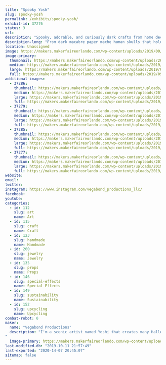 ```yaml
---
title: "Spooky Yosh"
slug: spooky-yosh
permalink: /exhibits/spooky-yosh/
exhibit-id: 37276
status: 3
url: 
description: "Spooky, adorable, and curiously dark crafts from home decor to jewelry. All created by a scenic artistic named Yoshi!"
description-long: "From dark macabre paper mache human skulls that hold succulents to hand painted canvas pieces that have spooky images that can glow in black light! All handmade by a scenic and graphic designer native to the orlando area. Yoshi has been in love with the Halloween realm of theme park entertainment and she designs her own interpretation of the bizarre and macabre. "
location: Unassigned
image: https://makers.makerfaireorlando.com/wp-content/uploads/2019/09/Capture2.png
image-primary:
  thumbnail: https://makers.makerfaireorlando.com/wp-content/uploads/2019/09/Capture2-150x150.png
  medium: https://makers.makerfaireorlando.com/wp-content/uploads/2019/09/Capture2-238x300.png
  large: https://makers.makerfaireorlando.com/wp-content/uploads/2019/09/Capture2.png
  full: https://makers.makerfaireorlando.com/wp-content/uploads/2019/09/Capture2.png
additional-images:
  - 37286:
    thumbnail: https://makers.makerfaireorlando.com/wp-content/uploads/2019/09/unnamed-150x150.jpg
    medium: https://makers.makerfaireorlando.com/wp-content/uploads/2019/09/unnamed-225x300.jpg
    large: https://makers.makerfaireorlando.com/wp-content/uploads/2019/09/unnamed-768x1024.jpg
    full: https://makers.makerfaireorlando.com/wp-content/uploads/2019/09/unnamed.jpg
  - 37279:
    thumbnail: https://makers.makerfaireorlando.com/wp-content/uploads/2019/09/4-150x150.png
    medium: https://makers.makerfaireorlando.com/wp-content/uploads/2019/09/4-283x300.png
    large: https://makers.makerfaireorlando.com/wp-content/uploads/2019/09/4.png
    full: https://makers.makerfaireorlando.com/wp-content/uploads/2019/09/4.png
  - 37285:
    thumbnail: https://makers.makerfaireorlando.com/wp-content/uploads/2019/09/unnamed-1-150x150.jpg
    medium: https://makers.makerfaireorlando.com/wp-content/uploads/2019/09/unnamed-1-245x300.jpg
    large: https://makers.makerfaireorlando.com/wp-content/uploads/2019/09/unnamed-1.jpg
    full: https://makers.makerfaireorlando.com/wp-content/uploads/2019/09/unnamed-1.jpg
  - 37277:
    thumbnail: https://makers.makerfaireorlando.com/wp-content/uploads/2019/09/1-150x150.png
    medium: https://makers.makerfaireorlando.com/wp-content/uploads/2019/09/1-278x300.png
    large: https://makers.makerfaireorlando.com/wp-content/uploads/2019/09/1.png
    full: https://makers.makerfaireorlando.com/wp-content/uploads/2019/09/1.png
website: 
email: 
twitter: 
instagram: https://www.instagram.com/vegabond_productions_llc/
facebook: 
youtube: 
categories:
  - id: 112
    slug: art
    name: Art
  - id: 115
    slug: craft
    name: Craft
  - id: 123
    slug: handmade
    name: Handmade
  - id: 260
    slug: jewelry
    name: Jewelry
  - id: 135
    slug: props
    name: Props
  - id: 146
    slug: special-effects
    name: Special Effects
  - id: 149
    slug: sustainability
    name: Sustainability
  - id: 152
    slug: upcycling
    name: Upcycling
combat-robot: 0
maker:
  name: "Vegabond Productions"
  description: "I'm a scenic artist named Yoshi that creates many Halloween type props as well as spiritual style art pieces. I am currently creating biodegradable and Eco friendly paper mache skulls and resin skulls. The skulls are handmade and created for home decor, office decor and even for a plant holder. I've created a few that are neon and fluorescent. I have also created flower-embed resin necklaces as well that glow.  I love incorporating the spiritual, odd and weird to each project, some may say I have a light way of creating spooky crafts.
"
  image-primary: https://makers.makerfaireorlando.com/wp-content/uploads/2019/09/43984324_1414885788643123_6479562871641473024_n.jpg
last-modified-db: "2019-10-11 21:57:49"
last-exported: "2020-14-07 20:45:07"
sitemap: false
---
```

